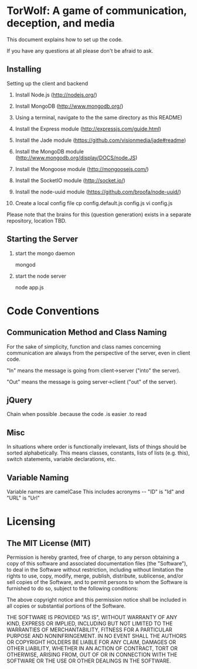 TorWolf: A game of communication, deception, and media
=============

This document explains how to set up the code.

If you have any questions at all please don't be afraid to ask.

Installing
-------------

Setting up the client and backend

1. Install Node.js (http://nodejs.org/)

2. Install MongoDB (http://www.mongodb.org/)

3. Using a terminal, navigate to the the same directory as this README)

4. Install the Express module (http://expressjs.com/guide.html)

5. Install the Jade module (https://github.com/visionmedia/jade#readme)

6. Install the MongoDB module (http://www.mongodb.org/display/DOCS/node.JS)

7. Install the Mongoose module (http://mongoosejs.com/)

8. Install the SocketIO module (http://socket.io/)

9. Install the node-uuid module (https://github.com/broofa/node-uuid/)

10. Create a local config file
		cp config.default.js config.js
		vi config.js

Please note that the brains for this (question generation) exists in a separate repository, location TBD.

Starting the Server
-------------

1. start the mongo daemon

    mongod

2. start the node server

    node app.js


Code Conventions
=============

Communication Method and Class Naming
-------------
For the sake of simplicity, function and class names concerning communication are always from the perspective of the server, even in client code.

"In" means the message is going from client->server ("into" the server).

"Out" means the message is going server->client ("out" of the server).

jQuery
-------------
Chain when possible
	.because the code
	.is easier
	.to read

Misc
-------------
In situations where order is functionally irrelevant, lists of things should be sorted alphabetically.  This means classes, constants, lists of lists (e.g. this), switch statements, variable declarations, etc.

Variable Naming
-------------
Variable names are camelCase
This includes acronyms -- "ID" is "Id" and "URL" is "Url"

Licensing
=============
The MIT License (MIT)
-------------
Permission is hereby granted, free of charge, to any person obtaining a copy of this software and associated documentation files (the "Software"), to deal in the Software without restriction, including without limitation the rights to use, copy, modify, merge, publish, distribute, sublicense, and/or sell copies of the Software, and to permit persons to whom the Software is furnished to do so, subject to the following conditions:

The above copyright notice and this permission notice shall be included in all copies or substantial portions of the Software.

THE SOFTWARE IS PROVIDED "AS IS", WITHOUT WARRANTY OF ANY KIND, EXPRESS OR IMPLIED, INCLUDING BUT NOT LIMITED TO THE WARRANTIES OF MERCHANTABILITY, FITNESS FOR A PARTICULAR PURPOSE AND NONINFRINGEMENT. IN NO EVENT SHALL THE AUTHORS OR COPYRIGHT HOLDERS BE LIABLE FOR ANY CLAIM, DAMAGES OR OTHER LIABILITY, WHETHER IN AN ACTION OF CONTRACT, TORT OR OTHERWISE, ARISING FROM, OUT OF OR IN CONNECTION WITH THE SOFTWARE OR THE USE OR OTHER DEALINGS IN THE SOFTWARE.